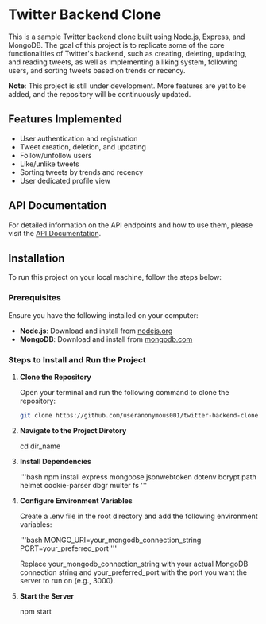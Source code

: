 ﻿# Twitter Backend Clone

This is a sample Twitter backend clone built using Node.js, Express, and MongoDB. The goal of this project is to replicate some of the core functionalities of Twitter's backend, such as creating, deleting, updating, and reading tweets, as well as implementing a liking system, following users, and sorting tweets based on trends or recency.

**Note**: This project is still under development. More features are yet to be added, and the repository will be continuously updated.

## Features Implemented

- User authentication and registration
- Tweet creation, deletion, and updating
- Follow/unfollow users
- Like/unlike tweets
- Sorting tweets by trends and recency
- User dedicated profile view

## API Documentation

For detailed information on the API endpoints and how to use them, please visit the [API Documentation](https://useranonymous001.github.io/twitter-backend-clone/index.html).

## Installation

To run this project on your local machine, follow the steps below:

### Prerequisites

Ensure you have the following installed on your computer:

- **Node.js**: Download and install from [nodejs.org](https://nodejs.org/)
- **MongoDB**: Download and install from [mongodb.com](https://www.mongodb.com/)

### Steps to Install and Run the Project

1.  **Clone the Repository**

    Open your terminal and run the following command to clone the repository:

    ```bash
    git clone https://github.com/useranonymous001/twitter-backend-clone.git
    ```

2.  **Navigate to the Project Diretory**

    cd dir_name

3.  **Install Dependencies**

    '''bash
    npm install express mongoose jsonwebtoken dotenv bcrypt path helmet cookie-parser dbgr multer fs
    '''

4.  **Configure Environment Variables**

    Create a .env file in the root directory and add the following environment variables:

    '''bash
    MONGO_URI=your_mongodb_connection_string
    PORT=your_preferred_port
    '''

    Replace your_mongodb_connection_string with your actual MongoDB connection string and your_preferred_port with the port you want the server to run on (e.g., 3000).

5.  **Start the Server**

    npm start
